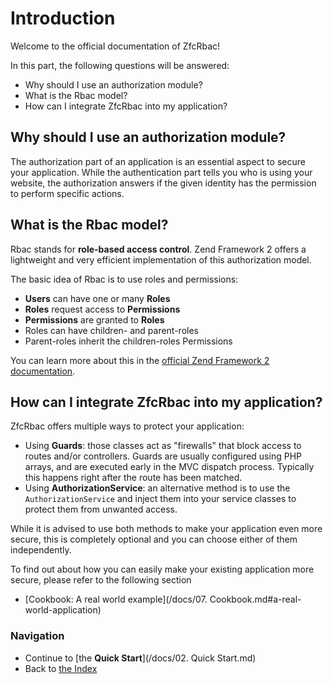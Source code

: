 # Introduction

Welcome to the official documentation of ZfcRbac!

In this part, the following questions will be answered:

* Why should I use an authorization module?
* What is the Rbac model?
* How can I integrate ZfcRbac into my application?

## Why should I use an authorization module?

The authorization part of an application is an essential aspect to secure your application. While the authentication
part tells you who is using your website, the authorization answers if the given identity has the permission to
perform specific actions.

## What is the Rbac model?

Rbac stands for **role-based access control**. Zend Framework 2 offers a lightweight and very efficient implementation
of this authorization model.

The basic idea of Rbac is to use roles and permissions:

* **Users** can have one or many **Roles**
* **Roles** request access to **Permissions**
* **Permissions** are granted to **Roles**
* Roles can have children- and parent-roles
* Parent-roles inherit the children-roles Permissions

You can learn more about this in the [official Zend Framework 2 documentation](http://framework.zend.com/manual/2.2/en/modules/zend.permissions.rbac.intro.html).

## How can I integrate ZfcRbac into my application?

ZfcRbac offers multiple ways to protect your application:

* Using **Guards**: those classes act as "firewalls" that block access to routes and/or controllers. Guards are usually
  configured using PHP arrays, and are executed early in the MVC dispatch process. Typically this happens right after
  the route has been matched.
* Using **AuthorizationService**: an alternative method is to use the `AuthorizationService` and inject them into your
  service classes to protect them from unwanted access.

While it is advised to use both methods to make your application even more secure, this is completely optional and you
can choose either of them independently.

To find out about how you can easily make your existing application more secure, please refer to the following section

* [Cookbook: A real world example](/docs/07. Cookbook.md#a-real-world-application)

### Navigation

* Continue to [the **Quick Start**](/docs/02. Quick Start.md)
* Back to [the Index](/docs/README.md)

